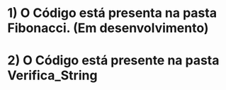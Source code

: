 # 1) O Código está presenta na pasta Fibonacci. (Em desenvolvimento)

# 2) O Código está presente na pasta Verifica_String


